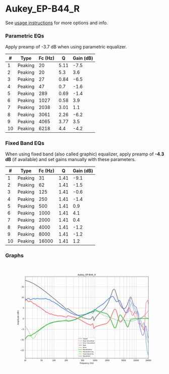 # Aukey_EP-B44_R
See [usage instructions](https://github.com/jaakkopasanen/AutoEq#usage) for more options and info.

### Parametric EQs
Apply preamp of -3.7 dB when using parametric equalizer.

|   # | Type    |   Fc (Hz) |    Q |   Gain (dB) |
|-----|---------|-----------|------|-------------|
|   1 | Peaking |        20 | 5.11 |        -7.5 |
|   2 | Peaking |        20 | 5.3  |         3.6 |
|   3 | Peaking |        27 | 0.84 |        -6.5 |
|   4 | Peaking |        47 | 0.7  |        -1.6 |
|   5 | Peaking |       289 | 0.69 |        -1.4 |
|   6 | Peaking |      1027 | 0.58 |         3.9 |
|   7 | Peaking |      2038 | 3.01 |         1.1 |
|   8 | Peaking |      3061 | 2.26 |        -6.2 |
|   9 | Peaking |      4065 | 3.77 |         3.5 |
|  10 | Peaking |      6218 | 4.4  |        -4.2 |

### Fixed Band EQs
When using fixed band (also called graphic) equalizer, apply preamp of **-4.3 dB** (if available) and set gains manually with these parameters.

|   # | Type    |   Fc (Hz) |    Q |   Gain (dB) |
|-----|---------|-----------|------|-------------|
|   1 | Peaking |        31 | 1.41 |        -9.1 |
|   2 | Peaking |        62 | 1.41 |        -1.5 |
|   3 | Peaking |       125 | 1.41 |        -0.6 |
|   4 | Peaking |       250 | 1.41 |        -1.4 |
|   5 | Peaking |       500 | 1.41 |         0.9 |
|   6 | Peaking |      1000 | 1.41 |         4.1 |
|   7 | Peaking |      2000 | 1.41 |         0.4 |
|   8 | Peaking |      4000 | 1.41 |        -1.2 |
|   9 | Peaking |      8000 | 1.41 |        -1.2 |
|  10 | Peaking |     16000 | 1.41 |         1.2 |

### Graphs
![](./Aukey_EP-B44_R.png)
